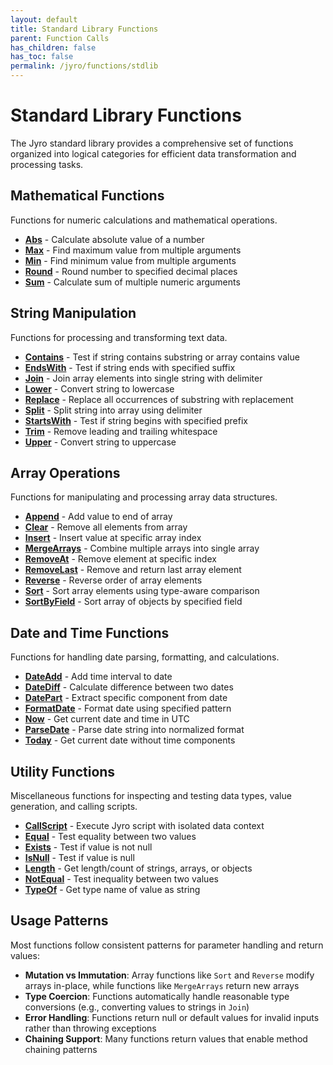 ```yaml
---
layout: default
title: Standard Library Functions
parent: Function Calls
has_children: false
has_toc: false
permalink: /jyro/functions/stdlib
---
```


# Standard Library Functions

The Jyro standard library provides a comprehensive set of functions organized into logical categories for efficient data transformation and processing tasks.

## Mathematical Functions

Functions for numeric calculations and mathematical operations.

- [**Abs**](stdlib/math/abs/) - Calculate absolute value of a number
- [**Max**](stdlib/math/max/) - Find maximum value from multiple arguments
- [**Min**](stdlib/math/min/) - Find minimum value from multiple arguments
- [**Round**](stdlib/math/round/) - Round number to specified decimal places
- [**Sum**](stdlib/math/sum/) - Calculate sum of multiple numeric arguments

## String Manipulation

Functions for processing and transforming text data.

- [**Contains**](stdlib/string/contains/) - Test if string contains substring or array contains value
- [**EndsWith**](stdlib/string/endswith/) - Test if string ends with specified suffix
- [**Join**](stdlib/string/join/) - Join array elements into single string with delimiter
- [**Lower**](stdlib/string/lower/) - Convert string to lowercase
- [**Replace**](stdlib/string/replace/) - Replace all occurrences of substring with replacement
- [**Split**](stdlib/string/split/) - Split string into array using delimiter
- [**StartsWith**](stdlib/string/startswith/) - Test if string begins with specified prefix
- [**Trim**](stdlib/string/trim/) - Remove leading and trailing whitespace
- [**Upper**](stdlib/string/upper/) - Convert string to uppercase

## Array Operations

Functions for manipulating and processing array data structures.

- [**Append**](stdlib/array/append/) - Add value to end of array
- [**Clear**](stdlib/array/clear/) - Remove all elements from array
- [**Insert**](stdlib/array/insert/) - Insert value at specific array index
- [**MergeArrays**](stdlib/array/mergearrays/) - Combine multiple arrays into single array
- [**RemoveAt**](stdlib/array/removeat/) - Remove element at specific index
- [**RemoveLast**](stdlib/array/removelast/) - Remove and return last array element
- [**Reverse**](stdlib/array/reverse/) - Reverse order of array elements
- [**Sort**](stdlib/array/sort/) - Sort array elements using type-aware comparison
- [**SortByField**](stdlib/array/sortbyfield/) - Sort array of objects by specified field

## Date and Time Functions

Functions for handling date parsing, formatting, and calculations.

- [**DateAdd**](stdlib/dateandtime/dateadd/) - Add time interval to date
- [**DateDiff**](stdlib/dateandtime/datediff/) - Calculate difference between two dates
- [**DatePart**](stdlib/dateandtime/datepart/) - Extract specific component from date
- [**FormatDate**](stdlib/dateandtime/formatdate/) - Format date using specified pattern
- [**Now**](stdlib/dateandtime/now/) - Get current date and time in UTC
- [**ParseDate**](stdlib/dateandtime/parsedate/) - Parse date string into normalized format
- [**Today**](stdlib/dateandtime/today/) - Get current date without time components

## Utility Functions

Miscellaneous functions for inspecting and testing data types, value generation, and calling scripts.

- [**CallScript**](stdlib/utility/callscript/) - Execute Jyro script with isolated data context
- [**Equal**](stdlib/utility/equal/) - Test equality between two values
- [**Exists**](stdlib/utility/exists/) - Test if value is not null
- [**IsNull**](stdlib/utility/isnull/) - Test if value is null
- [**Length**](stdlib/utility/length/) - Get length/count of strings, arrays, or objects
- [**NotEqual**](stdlib/utility/notequal/) - Test inequality between two values
- [**TypeOf**](stdlib/utility/typeof/) - Get type name of value as string

## Usage Patterns

Most functions follow consistent patterns for parameter handling and return values:

- **Mutation vs Immutation**: Array functions like `Sort` and `Reverse` modify arrays in-place, while functions like `MergeArrays` return new arrays
- **Type Coercion**: Functions automatically handle reasonable type conversions (e.g., converting values to strings in `Join`)
- **Error Handling**: Functions return null or default values for invalid inputs rather than throwing exceptions
- **Chaining Support**: Many functions return values that enable method chaining patterns